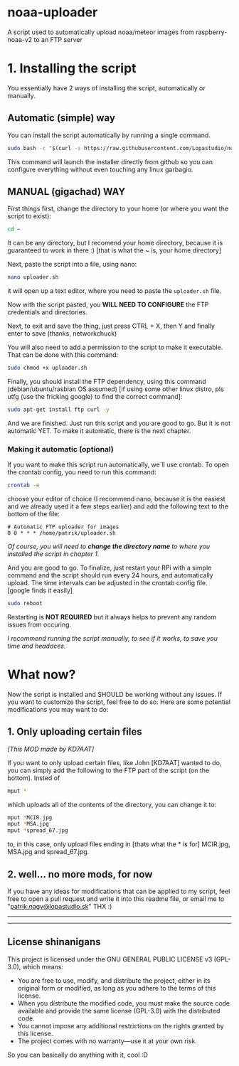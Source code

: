 # noaa-uploader
A script used to automatically upload noaa/meteor images from raspberry-noaa-v2 to an FTP server


# 1. Installing the script
You essentially have 2 ways of installing the script, automatically or manually.

## Automatic (simple) way
You can install the script automatically by running a single command.
```sh
sudo bash -c "$(curl -s https://raw.githubusercontent.com/Lopastudio/noaa-uploader/refs/heads/main/installer.sh)"
```
This command will launch the installer directly from github so you can configure everything without even touching any linux garbagio.

## MANUAL (gigachad) WAY

First things first, change the directory to your home (or where you want the script to exist):
```sh
cd ~
```
It can be any directory, but I recomend your home directory, because it is guaranteed to work in there :) [that is what the ~ is, your home directory]

Next, paste the script into a file, using nano:
```sh
nano uploader.sh
```
it will open up a text editor, where you need to paste the `uploader.sh` file.

Now with the script pasted, you **WILL NEED TO CONFIGURE** the FTP credentials and directories.

Next, to exit and save the thing, just press CTRL + X, then Y and finally enter to save (thanks, networkchuck)

You will also need to add a permission to the script to make it executable. That can be done with this command:
```sh
sudo chmod +x uploader.sh
```

Finally, you should install the FTP dependency, using this command (debian/ubuntu/rasbian OS assumed) [if using some other linux distro, pls utfg (use the fricking google) to find the correct command]:
```sh
sudo apt-get install ftp curl -y
```

And we are finished. Just run this script and you are good to go. But it is not automatic YET. To make it automatic, there is the next chapter.

### Making it automatic (optional)

If you want to make this script run automatically, we´ll use crontab. 
To open the crontab config, you need to run this command:
```sh
crontab -e
```
choose your editor of choice (I recommend nano, because it is the easiest and we already used it a few steps earlier) and add the following text to the bottom of the file:

```
# Automatic FTP uploader for images
0 0 * * * /home/patrik/uploader.sh 
```
*Of course, you will need to **change the directory name** to where you installed the script in chapter 1.*

And you are good to go. To finalize, just restart your RPi with a simple command and the script should run every 24 hours, and automatically upload.
The time intervals can be adjusted in the crontab config file. [google finds it easily]
```sh
sudo reboot
```
Restarting is **NOT REQUIRED** but it always helps to prevent any random issues from occuring.

*I recommend running the script manually, to see if it works, to save you time and headaces.*


# What now?
Now the script is installed and SHOULD be working without any issues. If you want to customize the script, feel free to do so. 
Here are some potential modifications you may want to do:

## 1. Only uploading certain files
*[This MOD made by KD7AAT]*

If you want to only upload certain files, like John [KD7AAT] wanted to do, you can simply add the following to the FTP part of the script (on the bottom). Insted of

```sh
mput *
```
which uploads all of the contents of the directory, you can change it to:
```sh
mput *MCIR.jpg
mput *MSA.jpg
mput *spread_67.jpg
```
to, in this case, only upload files ending in [thats what the * is for] MCIR.jpg, MSA.jpg and spread_67.jpg.

## 2. well... no more mods, for now
If you have any ideas for modifications that can be applied to my script, feel free to open a pull request and write it into this readme file, or email me to "patrik.nagy@lopastudio.sk" THX :)


---
---

## License shinanigans
This project is licensed under the GNU GENERAL PUBLIC LICENSE v3 (GPL-3.0), which means:


-  You are free to use, modify, and distribute the project, either in its original form or modified, as long as you adhere to the terms of this license.
- When you distribute the modified code, you must make the source code available and provide the same license (GPL-3.0) with the distributed code.
- You cannot impose any additional restrictions on the rights granted by this license.
- The project comes with no warranty—use it at your own risk.

So you can basically do anything with it, cool :D